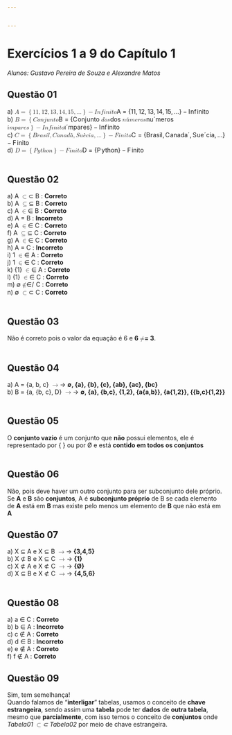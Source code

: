 ```yaml
---


---
```


<h1 id="exercícios-1-a-9-do-capítulo-1">Exercícios 1 a 9 do Capítulo 1</h1>
<p><em>Alunos: Gustavo Pereira de Souza e Alexandre Matos</em></p>
<h2 id="questão-01">Questão 01</h2>
<p>a) <span class="katex--inline"><span class="katex"><span class="katex-mathml"><math><semantics><mrow><mi>A</mi><mo>=</mo><mo>{</mo><mn>11</mn><mo separator="true">,</mo><mn>12</mn><mo separator="true">,</mo><mn>13</mn><mo separator="true">,</mo><mn>14</mn><mo separator="true">,</mo><mn>15</mn><mo separator="true">,</mo><mi mathvariant="normal">.</mi><mi mathvariant="normal">.</mi><mi mathvariant="normal">.</mi><mo>}</mo><mo>−</mo><mi>I</mi><mi>n</mi><mi>f</mi><mi>i</mi><mi>n</mi><mi>i</mi><mi>t</mi><mi>o</mi></mrow><annotation encoding="application/x-tex">A = \{11, 12, 13, 14, 15, ...\} - Infinito</annotation></semantics></math></span><span class="katex-html" aria-hidden="true"><span class="base"><span class="strut" style="height: 0.68333em; vertical-align: 0em;"></span><span class="mord mathit">A</span><span class="mspace" style="margin-right: 0.277778em;"></span><span class="mrel">=</span><span class="mspace" style="margin-right: 0.277778em;"></span></span><span class="base"><span class="strut" style="height: 1em; vertical-align: -0.25em;"></span><span class="mopen">{</span><span class="mord">1</span><span class="mord">1</span><span class="mpunct">,</span><span class="mspace" style="margin-right: 0.166667em;"></span><span class="mord">1</span><span class="mord">2</span><span class="mpunct">,</span><span class="mspace" style="margin-right: 0.166667em;"></span><span class="mord">1</span><span class="mord">3</span><span class="mpunct">,</span><span class="mspace" style="margin-right: 0.166667em;"></span><span class="mord">1</span><span class="mord">4</span><span class="mpunct">,</span><span class="mspace" style="margin-right: 0.166667em;"></span><span class="mord">1</span><span class="mord">5</span><span class="mpunct">,</span><span class="mspace" style="margin-right: 0.166667em;"></span><span class="mord">.</span><span class="mord">.</span><span class="mord">.</span><span class="mclose">}</span><span class="mspace" style="margin-right: 0.222222em;"></span><span class="mbin">−</span><span class="mspace" style="margin-right: 0.222222em;"></span></span><span class="base"><span class="strut" style="height: 0.88888em; vertical-align: -0.19444em;"></span><span class="mord mathit" style="margin-right: 0.07847em;">I</span><span class="mord mathit">n</span><span class="mord mathit" style="margin-right: 0.10764em;">f</span><span class="mord mathit">i</span><span class="mord mathit">n</span><span class="mord mathit">i</span><span class="mord mathit">t</span><span class="mord mathit">o</span></span></span></span></span><br>
b) <span class="katex--inline"><span class="katex"><span class="katex-mathml"><math><semantics><mrow><mi>B</mi><mo>=</mo><mo>{</mo><mi>C</mi><mi>o</mi><mi>n</mi><mi>j</mi><mi>u</mi><mi>n</mi><mi>t</mi><mi>o</mi></mrow><annotation encoding="application/x-tex">B = \{Conjunto</annotation></semantics></math></span><span class="katex-html" aria-hidden="true"><span class="base"><span class="strut" style="height: 0.68333em; vertical-align: 0em;"></span><span class="mord mathit" style="margin-right: 0.05017em;">B</span><span class="mspace" style="margin-right: 0.277778em;"></span><span class="mrel">=</span><span class="mspace" style="margin-right: 0.277778em;"></span></span><span class="base"><span class="strut" style="height: 1em; vertical-align: -0.25em;"></span><span class="mopen">{</span><span class="mord mathit" style="margin-right: 0.07153em;">C</span><span class="mord mathit">o</span><span class="mord mathit">n</span><span class="mord mathit" style="margin-right: 0.05724em;">j</span><span class="mord mathit">u</span><span class="mord mathit">n</span><span class="mord mathit">t</span><span class="mord mathit">o</span></span></span></span></span> <span class="katex--inline"><span class="katex"><span class="katex-mathml"><math><semantics><mrow><mi>d</mi><mi>o</mi><mi>s</mi></mrow><annotation encoding="application/x-tex">dos</annotation></semantics></math></span><span class="katex-html" aria-hidden="true"><span class="base"><span class="strut" style="height: 0.69444em; vertical-align: 0em;"></span><span class="mord mathit">d</span><span class="mord mathit">o</span><span class="mord mathit">s</span></span></span></span></span> <span class="katex--inline"><span class="katex"><span class="katex-mathml"><math><semantics><mrow><mi>n</mi><mover accent="true"><mi>u</mi><mo>ˊ</mo></mover><mi>m</mi><mi>e</mi><mi>r</mi><mi>o</mi><mi>s</mi></mrow><annotation encoding="application/x-tex">números</annotation></semantics></math></span><span class="katex-html" aria-hidden="true"><span class="base"><span class="strut" style="height: 0.69444em; vertical-align: 0em;"></span><span class="mord mathit">n</span><span class="mord accent"><span class="vlist-t"><span class="vlist-r"><span class="vlist" style="height: 0.69444em;"><span class="" style="top: -3em;"><span class="pstrut" style="height: 3em;"></span><span class="mord mathit">u</span></span><span class="" style="top: -3em;"><span class="pstrut" style="height: 3em;"></span><span class="accent-body" style="left: -0.22222em;">ˊ</span></span></span></span></span></span><span class="mord mathit">m</span><span class="mord mathit">e</span><span class="mord mathit" style="margin-right: 0.02778em;">r</span><span class="mord mathit">o</span><span class="mord mathit">s</span></span></span></span></span> <span class="katex--inline"><span class="katex"><span class="katex-mathml"><math><semantics><mrow><mover accent="true"><mi>ı</mi><mo>ˊ</mo></mover><mi>m</mi><mi>p</mi><mi>a</mi><mi>r</mi><mi>e</mi><mi>s</mi><mo>}</mo><mo>−</mo><mi>I</mi><mi>n</mi><mi>f</mi><mi>i</mi><mi>n</mi><mi>i</mi><mi>t</mi><mi>o</mi></mrow><annotation encoding="application/x-tex">ímpares\} - Infinito</annotation></semantics></math></span><span class="katex-html" aria-hidden="true"><span class="base"><span class="strut" style="height: 1em; vertical-align: -0.25em;"></span><span class="mord accent"><span class="vlist-t"><span class="vlist-r"><span class="vlist" style="height: 0.69444em;"><span class="" style="top: -3em;"><span class="pstrut" style="height: 3em;"></span><span class="mord mainit latin_fallback">ı</span></span><span class="" style="top: -3em;"><span class="pstrut" style="height: 3em;"></span><span class="accent-body" style="left: -0.22222em;">ˊ</span></span></span></span></span></span><span class="mord mathit">m</span><span class="mord mathit">p</span><span class="mord mathit">a</span><span class="mord mathit" style="margin-right: 0.02778em;">r</span><span class="mord mathit">e</span><span class="mord mathit">s</span><span class="mclose">}</span><span class="mspace" style="margin-right: 0.222222em;"></span><span class="mbin">−</span><span class="mspace" style="margin-right: 0.222222em;"></span></span><span class="base"><span class="strut" style="height: 0.88888em; vertical-align: -0.19444em;"></span><span class="mord mathit" style="margin-right: 0.07847em;">I</span><span class="mord mathit">n</span><span class="mord mathit" style="margin-right: 0.10764em;">f</span><span class="mord mathit">i</span><span class="mord mathit">n</span><span class="mord mathit">i</span><span class="mord mathit">t</span><span class="mord mathit">o</span></span></span></span></span><br>
c) <span class="katex--inline"><span class="katex"><span class="katex-mathml"><math><semantics><mrow><mi>C</mi><mo>=</mo><mo>{</mo><mi>B</mi><mi>r</mi><mi>a</mi><mi>s</mi><mi>i</mi><mi>l</mi><mo separator="true">,</mo><mi>C</mi><mi>a</mi><mi>n</mi><mi>a</mi><mi>d</mi><mover accent="true"><mi>a</mi><mo>ˊ</mo></mover><mo separator="true">,</mo><mi>S</mi><mi>u</mi><mover accent="true"><mi>e</mi><mo>ˊ</mo></mover><mi>c</mi><mi>i</mi><mi>a</mi><mo separator="true">,</mo><mi mathvariant="normal">.</mi><mi mathvariant="normal">.</mi><mi mathvariant="normal">.</mi><mo>}</mo><mo>−</mo><mi>F</mi><mi>i</mi><mi>n</mi><mi>i</mi><mi>t</mi><mi>o</mi></mrow><annotation encoding="application/x-tex">C = \{Brasil, Canadá, Suécia, ...\} - Finito</annotation></semantics></math></span><span class="katex-html" aria-hidden="true"><span class="base"><span class="strut" style="height: 0.68333em; vertical-align: 0em;"></span><span class="mord mathit" style="margin-right: 0.07153em;">C</span><span class="mspace" style="margin-right: 0.277778em;"></span><span class="mrel">=</span><span class="mspace" style="margin-right: 0.277778em;"></span></span><span class="base"><span class="strut" style="height: 1em; vertical-align: -0.25em;"></span><span class="mopen">{</span><span class="mord mathit" style="margin-right: 0.05017em;">B</span><span class="mord mathit" style="margin-right: 0.02778em;">r</span><span class="mord mathit">a</span><span class="mord mathit">s</span><span class="mord mathit">i</span><span class="mord mathit" style="margin-right: 0.01968em;">l</span><span class="mpunct">,</span><span class="mspace" style="margin-right: 0.166667em;"></span><span class="mord mathit" style="margin-right: 0.07153em;">C</span><span class="mord mathit">a</span><span class="mord mathit">n</span><span class="mord mathit">a</span><span class="mord mathit">d</span><span class="mord accent"><span class="vlist-t"><span class="vlist-r"><span class="vlist" style="height: 0.69444em;"><span class="" style="top: -3em;"><span class="pstrut" style="height: 3em;"></span><span class="mord mathit">a</span></span><span class="" style="top: -3em;"><span class="pstrut" style="height: 3em;"></span><span class="accent-body" style="left: -0.25em;">ˊ</span></span></span></span></span></span><span class="mpunct">,</span><span class="mspace" style="margin-right: 0.166667em;"></span><span class="mord mathit" style="margin-right: 0.05764em;">S</span><span class="mord mathit">u</span><span class="mord accent"><span class="vlist-t"><span class="vlist-r"><span class="vlist" style="height: 0.69444em;"><span class="" style="top: -3em;"><span class="pstrut" style="height: 3em;"></span><span class="mord mathit">e</span></span><span class="" style="top: -3em;"><span class="pstrut" style="height: 3em;"></span><span class="accent-body" style="left: -0.19444em;">ˊ</span></span></span></span></span></span><span class="mord mathit">c</span><span class="mord mathit">i</span><span class="mord mathit">a</span><span class="mpunct">,</span><span class="mspace" style="margin-right: 0.166667em;"></span><span class="mord">.</span><span class="mord">.</span><span class="mord">.</span><span class="mclose">}</span><span class="mspace" style="margin-right: 0.222222em;"></span><span class="mbin">−</span><span class="mspace" style="margin-right: 0.222222em;"></span></span><span class="base"><span class="strut" style="height: 0.68333em; vertical-align: 0em;"></span><span class="mord mathit" style="margin-right: 0.13889em;">F</span><span class="mord mathit">i</span><span class="mord mathit">n</span><span class="mord mathit">i</span><span class="mord mathit">t</span><span class="mord mathit">o</span></span></span></span></span><br>
d) <span class="katex--inline"><span class="katex"><span class="katex-mathml"><math><semantics><mrow><mi>D</mi><mo>=</mo><mo>{</mo><mi>P</mi><mi>y</mi><mi>t</mi><mi>h</mi><mi>o</mi><mi>n</mi><mo>}</mo><mo>−</mo><mi>F</mi><mi>i</mi><mi>n</mi><mi>i</mi><mi>t</mi><mi>o</mi></mrow><annotation encoding="application/x-tex">D = \{Python\} - Finito</annotation></semantics></math></span><span class="katex-html" aria-hidden="true"><span class="base"><span class="strut" style="height: 0.68333em; vertical-align: 0em;"></span><span class="mord mathit" style="margin-right: 0.02778em;">D</span><span class="mspace" style="margin-right: 0.277778em;"></span><span class="mrel">=</span><span class="mspace" style="margin-right: 0.277778em;"></span></span><span class="base"><span class="strut" style="height: 1em; vertical-align: -0.25em;"></span><span class="mopen">{</span><span class="mord mathit" style="margin-right: 0.13889em;">P</span><span class="mord mathit" style="margin-right: 0.03588em;">y</span><span class="mord mathit">t</span><span class="mord mathit">h</span><span class="mord mathit">o</span><span class="mord mathit">n</span><span class="mclose">}</span><span class="mspace" style="margin-right: 0.222222em;"></span><span class="mbin">−</span><span class="mspace" style="margin-right: 0.222222em;"></span></span><span class="base"><span class="strut" style="height: 0.68333em; vertical-align: 0em;"></span><span class="mord mathit" style="margin-right: 0.13889em;">F</span><span class="mord mathit">i</span><span class="mord mathit">n</span><span class="mord mathit">i</span><span class="mord mathit">t</span><span class="mord mathit">o</span></span></span></span></span><br>
<br></p>
<h2 id="questão-02">Questão 02</h2>
<p>a) A <span class="katex--inline"><span class="katex"><span class="katex-mathml"><math><semantics><mrow><mo>⊂</mo></mrow><annotation encoding="application/x-tex">\subset</annotation></semantics></math></span><span class="katex-html" aria-hidden="true"><span class="base"><span class="strut" style="height: 0.5782em; vertical-align: -0.0391em;"></span><span class="mrel">⊂</span></span></span></span></span> B : <strong>Correto</strong><br>
b) A <span class="katex--inline"><span class="katex"><span class="katex-mathml"><math><semantics><mrow><mo>⊆</mo></mrow><annotation encoding="application/x-tex">\subseteq</annotation></semantics></math></span><span class="katex-html" aria-hidden="true"><span class="base"><span class="strut" style="height: 0.77194em; vertical-align: -0.13597em;"></span><span class="mrel">⊆</span></span></span></span></span> B : <strong>Correto</strong><br>
c) A <span class="katex--inline"><span class="katex"><span class="katex-mathml"><math><semantics><mrow><mo>∈</mo></mrow><annotation encoding="application/x-tex">\in</annotation></semantics></math></span><span class="katex-html" aria-hidden="true"><span class="base"><span class="strut" style="height: 0.5782em; vertical-align: -0.0391em;"></span><span class="mrel">∈</span></span></span></span></span> B : <strong>Correto</strong><br>
d) A = B : <strong>Incorreto</strong><br>
e) A <span class="katex--inline"><span class="katex"><span class="katex-mathml"><math><semantics><mrow><mo>∈</mo></mrow><annotation encoding="application/x-tex">\in</annotation></semantics></math></span><span class="katex-html" aria-hidden="true"><span class="base"><span class="strut" style="height: 0.5782em; vertical-align: -0.0391em;"></span><span class="mrel">∈</span></span></span></span></span> C : <strong>Correto</strong><br>
f) A <span class="katex--inline"><span class="katex"><span class="katex-mathml"><math><semantics><mrow><mo>⊆</mo></mrow><annotation encoding="application/x-tex">\subseteq</annotation></semantics></math></span><span class="katex-html" aria-hidden="true"><span class="base"><span class="strut" style="height: 0.77194em; vertical-align: -0.13597em;"></span><span class="mrel">⊆</span></span></span></span></span> C : <strong>Correto</strong><br>
g) A <span class="katex--inline"><span class="katex"><span class="katex-mathml"><math><semantics><mrow><mo>∈</mo></mrow><annotation encoding="application/x-tex">\in</annotation></semantics></math></span><span class="katex-html" aria-hidden="true"><span class="base"><span class="strut" style="height: 0.5782em; vertical-align: -0.0391em;"></span><span class="mrel">∈</span></span></span></span></span> C : <strong>Correto</strong><br>
h) A = C : <strong>Incorreto</strong><br>
i) 1 <span class="katex--inline"><span class="katex"><span class="katex-mathml"><math><semantics><mrow><mo>∈</mo></mrow><annotation encoding="application/x-tex">\in</annotation></semantics></math></span><span class="katex-html" aria-hidden="true"><span class="base"><span class="strut" style="height: 0.5782em; vertical-align: -0.0391em;"></span><span class="mrel">∈</span></span></span></span></span> A : <strong>Correto</strong><br>
j) 1 <span class="katex--inline"><span class="katex"><span class="katex-mathml"><math><semantics><mrow><mo>∈</mo></mrow><annotation encoding="application/x-tex">\in</annotation></semantics></math></span><span class="katex-html" aria-hidden="true"><span class="base"><span class="strut" style="height: 0.5782em; vertical-align: -0.0391em;"></span><span class="mrel">∈</span></span></span></span></span> C : <strong>Correto</strong><br>
k) {1} <span class="katex--inline"><span class="katex"><span class="katex-mathml"><math><semantics><mrow><mo>∈</mo></mrow><annotation encoding="application/x-tex">\in</annotation></semantics></math></span><span class="katex-html" aria-hidden="true"><span class="base"><span class="strut" style="height: 0.5782em; vertical-align: -0.0391em;"></span><span class="mrel">∈</span></span></span></span></span> A : <strong>Correto</strong><br>
l) {1} <span class="katex--inline"><span class="katex"><span class="katex-mathml"><math><semantics><mrow><mo>∈</mo></mrow><annotation encoding="application/x-tex">\in</annotation></semantics></math></span><span class="katex-html" aria-hidden="true"><span class="base"><span class="strut" style="height: 0.5782em; vertical-align: -0.0391em;"></span><span class="mrel">∈</span></span></span></span></span> C : <strong>Correto</strong><br>
m) ∅ <span class="katex--inline"><span class="katex"><span class="katex-mathml"><math><semantics><mrow><mi mathvariant="normal">∉</mi></mrow><annotation encoding="application/x-tex">\notin</annotation></semantics></math></span><span class="katex-html" aria-hidden="true"><span class="base"><span class="strut" style="height: 1em; vertical-align: -0.25em;"></span><span class="mrel"><span class="mord"><span class="mrel">∈</span></span><span class="mord"><span class="vlist-t vlist-t2"><span class="vlist-r"><span class="vlist" style="height: 0.75em;"><span class="" style="top: -3em;"><span class="pstrut" style="height: 3em;"></span><span class="llap"><span class="strut" style="height: 1em; vertical-align: -0.25em;"></span><span class="inner"><span class="mord"><span class="mord">/</span><span class="mspace" style="margin-right: 0.0555556em;"></span></span></span><span class="fix"></span></span></span></span><span class="vlist-s">​</span></span><span class="vlist-r"><span class="vlist" style="height: 0.25em;"><span class=""></span></span></span></span></span></span></span></span></span></span> C : <strong>Correto</strong><br>
n) ∅ <span class="katex--inline"><span class="katex"><span class="katex-mathml"><math><semantics><mrow><mo>⊂</mo></mrow><annotation encoding="application/x-tex">\subset</annotation></semantics></math></span><span class="katex-html" aria-hidden="true"><span class="base"><span class="strut" style="height: 0.5782em; vertical-align: -0.0391em;"></span><span class="mrel">⊂</span></span></span></span></span> C : <strong>Correto</strong><br>
<br></p>
<h2 id="questão-03">Questão 03</h2>
<p>Não é correto pois o valor da equação é 6 e <strong>6 <span class="katex--inline"><span class="katex"><span class="katex-mathml"><math><semantics><mrow><mi mathvariant="normal">≠</mi></mrow><annotation encoding="application/x-tex">\neq</annotation></semantics></math></span><span class="katex-html" aria-hidden="true"><span class="base"><span class="strut" style="height: 0.88888em; vertical-align: -0.19444em;"></span><span class="mrel"><span class="mrel"><span class="mord"><span class="vlist-t vlist-t2"><span class="vlist-r"><span class="vlist" style="height: 0.69444em;"><span class="" style="top: -3em;"><span class="pstrut" style="height: 3em;"></span><span class="rlap"><span class="strut" style="height: 0.88888em; vertical-align: -0.19444em;"></span><span class="inner"><span class="mrel latin_fallback"≯</span></span><span class="fix"></span></span></span></span><span class="vlist-s">​</span></span><span class="vlist-r"><span class="vlist" style="height: 0.19444em;"><span class=""></span></span></span></span></span></span><span class="mrel">=</span></span></span></span></span></span> 3</strong>.<br>
<br></p>
<h2 id="questão-04">Questão 04</h2>
<p>a) A = {a, b, c} <span class="katex--inline"><span class="katex"><span class="katex-mathml"><math><semantics><mrow><mo>→</mo></mrow><annotation encoding="application/x-tex">\rightarrow</annotation></semantics></math></span><span class="katex-html" aria-hidden="true"><span class="base"><span class="strut" style="height: 0.36687em; vertical-align: 0em;"></span><span class="mrel">→</span></span></span></span></span> <strong>∅, {a}, {b}, {c}, {ab}, {ac}, {bc}</strong><br>
b) B = {a, {b, c}, D} <span class="katex--inline"><span class="katex"><span class="katex-mathml"><math><semantics><mrow><mo>→</mo></mrow><annotation encoding="application/x-tex">\rightarrow</annotation></semantics></math></span><span class="katex-html" aria-hidden="true"><span class="base"><span class="strut" style="height: 0.36687em; vertical-align: 0em;"></span><span class="mrel">→</span></span></span></span></span> <strong>∅, {a}, {b,c}, {1,2}, {a{a,b}}, {a{1,2}}, {{b,c}{1,2}}</strong><br>
<br></p>
<h2 id="questão-05">Questão 05</h2>
<p>O <strong>conjunto vazio</strong> é um conjunto que <strong>não</strong> possui elementos, ele é representado por { } ou por Ø e está <strong>contido em todos os conjuntos</strong><br>
<br></p>
<h2 id="questão-06">Questão 06</h2>
<p>Não, pois deve haver um outro conjunto para ser subconjunto dele próprio.<br>
Se <strong>A</strong> e <strong>B</strong> são <strong>conjuntos</strong>, A é <strong>subconjunto próprio</strong> de B se cada elemento de <strong>A</strong> está em <strong>B</strong> mas existe pelo menos um elemento de <strong>B</strong> que não está em <strong>A</strong></p>
<h2 id="questão-07">Questão 07</h2>
<p>a) X ⊆ A e X ⊆ B <span class="katex--inline"><span class="katex"><span class="katex-mathml"><math><semantics><mrow><mo>→</mo></mrow><annotation encoding="application/x-tex">\rightarrow</annotation></semantics></math></span><span class="katex-html" aria-hidden="true"><span class="base"><span class="strut" style="height: 0.36687em; vertical-align: 0em;"></span><span class="mrel">→</span></span></span></span></span> <strong>{3,4,5}</strong><br>
b) X ⊄ B e X ⊆ C <span class="katex--inline"><span class="katex"><span class="katex-mathml"><math><semantics><mrow><mo>→</mo></mrow><annotation encoding="application/x-tex">\rightarrow</annotation></semantics></math></span><span class="katex-html" aria-hidden="true"><span class="base"><span class="strut" style="height: 0.36687em; vertical-align: 0em;"></span><span class="mrel">→</span></span></span></span></span> <strong>{1}</strong><br>
c) X ⊄ A e X ⊄ C <span class="katex--inline"><span class="katex"><span class="katex-mathml"><math><semantics><mrow><mo>→</mo></mrow><annotation encoding="application/x-tex">\rightarrow</annotation></semantics></math></span><span class="katex-html" aria-hidden="true"><span class="base"><span class="strut" style="height: 0.36687em; vertical-align: 0em;"></span><span class="mrel">→</span></span></span></span></span> <strong>{Ø}</strong><br>
d) X ⊆ B e X ⊄ C <span class="katex--inline"><span class="katex"><span class="katex-mathml"><math><semantics><mrow><mo>→</mo></mrow><annotation encoding="application/x-tex">\rightarrow</annotation></semantics></math></span><span class="katex-html" aria-hidden="true"><span class="base"><span class="strut" style="height: 0.36687em; vertical-align: 0em;"></span><span class="mrel">→</span></span></span></span></span> <strong>{4,5,6}</strong><br>
<br></p>
<h2 id="questão-08">Questão 08</h2>
<p>a) a ∈ C : <strong>Correto</strong><br>
b) b ∈ A : <strong>Incorreto</strong><br>
c) c ∉ A : <strong>Correto</strong><br>
d) d ∈ B : <strong>Incorreto</strong><br>
e) e ∉ A : <strong>Correto</strong><br>
f) f ∉ A : <strong>Correto</strong></p>
<h2 id="questão-09">Questão 09</h2>
<p>Sim, tem semelhança!<br>
Quando falamos de “<strong>interligar</strong>” tabelas, usamos o conceito de <strong>chave estrangeira</strong>, sendo assim uma <strong>tabela</strong> pode ter <strong>dados</strong> de <strong>outra tabela</strong>, mesmo que <strong>parcialmente</strong>, com isso temos o conceito de <strong>conjuntos</strong> onde <em>Tabela01 <span class="katex--inline"><span class="katex"><span class="katex-mathml"><math><semantics><mrow><mo>⊂</mo></mrow><annotation encoding="application/x-tex">\subset</annotation></semantics></math></span><span class="katex-html" aria-hidden="true"><span class="base"><span class="strut" style="height: 0.5782em; vertical-align: -0.0391em;"></span><span class="mrel">⊂</span></span></span></span></span> Tabela02</em> por meio de chave estrangeira.</p>

